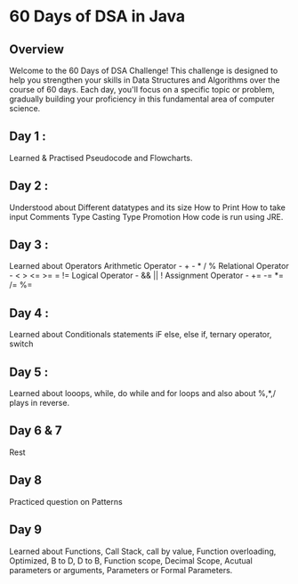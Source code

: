 # 60 Days of DSA in Java

## Overview
  Welcome to the 60 Days of DSA Challenge! This challenge is designed to help you strengthen your skills in Data Structures and Algorithms over the course of 60 days. Each day, you'll focus on a specific topic or problem, gradually building your proficiency in this fundamental area of computer science.

## Day 1 :
  Learned & Practised Pseudocode and Flowcharts.

## Day 2 :
  Understood about Different datatypes and its size
  How to Print
  How to take input
  Comments
  Type Casting
  Type Promotion
  How code is run using JRE.

## Day 3 :
  Learned about Operators
    Arithmetic Operator - + - * / %
    Relational Operator  -  < > <= >= = !=
    Logical Operator - && || !
    Assignment Operator - += -= *= /= %=

## Day 4 :
  Learned about Conditionals statements
    iF else, else if, ternary operator, switch

## Day 5 :
  Learned about looops, while, do while and for loops and also about %,*,/ plays in reverse.

## Day 6 & 7 
  Rest

## Day 8 
  Practiced question on Patterns
  
## Day 9
  Learned about Functions, Call Stack, call by value, Function overloading, Optimized, B to D, D to B, Function scope, Decimal Scope, Acutual parameters or arguments, Parameters or Formal Parameters.
